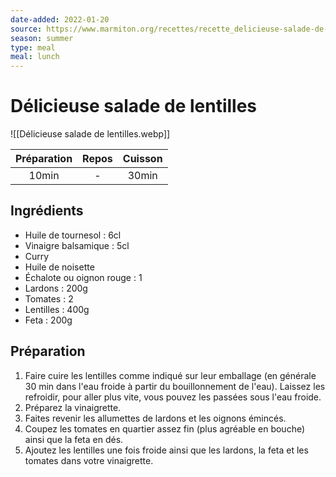 ```yaml
---
date-added: 2022-01-20
source: https://www.marmiton.org/recettes/recette_delicieuse-salade-de-lentilles_168181.aspx
season: summer
type: meal
meal: lunch
---
```


# Délicieuse salade de lentilles

![[Délicieuse salade de lentilles.webp]]

| Préparation | Repos | Cuisson |
|:-----------:|:-----:|:-------:|
|    10min    |   -   |  30min  |

## Ingrédients

- Huile de tournesol : 6cl
- Vinaigre balsamique : 5cl
- Curry
- Huile de noisette
- Échalote ou oignon rouge : 1
- Lardons : 200g
- Tomates : 2
- Lentilles : 400g
- Feta : 200g

## Préparation

1. Faire cuire les lentilles comme indiqué sur leur emballage (en générale 30 min dans l'eau froide à partir du bouillonnement de l'eau). Laissez les refroidir, pour aller plus vite, vous pouvez les passées sous l'eau froide.
2. Préparez la vinaigrette.
3. Faites revenir les allumettes de lardons et les oignons émincés.
4. Coupez les tomates en quartier assez fin (plus agréable en bouche) ainsi que la feta en dés.
5. Ajoutez les lentilles une fois froide ainsi que les lardons, la feta et les tomates dans votre vinaigrette.
